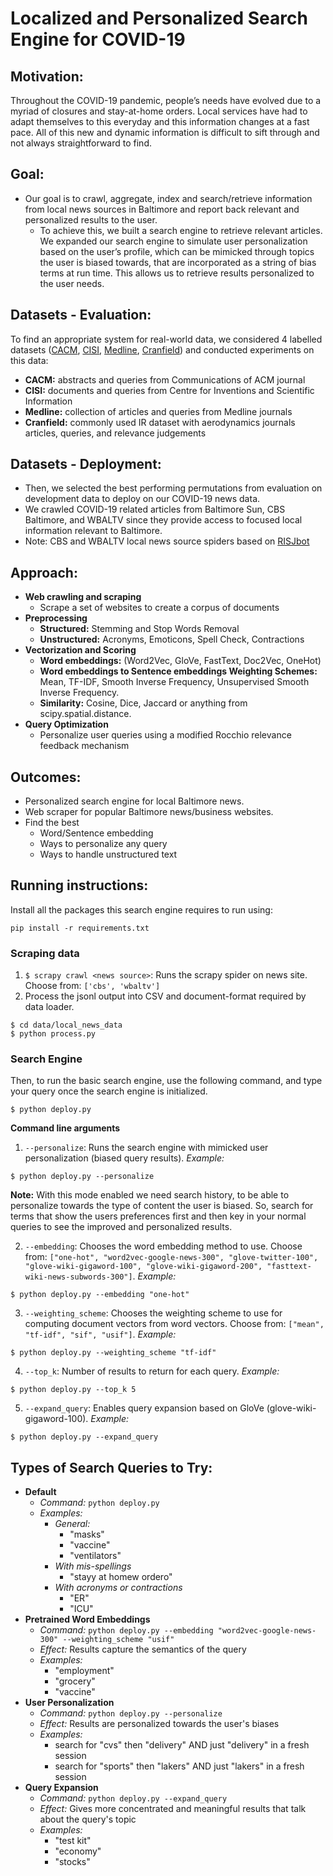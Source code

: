 # Localized and Personalized Search Engine for COVID-19

## Motivation:
Throughout the COVID-19 pandemic, people’s needs have evolved due to a myriad of closures and stay-at-home orders. Local services have had to adapt themselves to this everyday and this information changes at a fast pace. All of this new and dynamic information is difficult to sift through and not always straightforward to find.


## Goal:
- Our goal is to crawl, aggregate, index and search/retrieve information from local news sources in Baltimore and report back relevant and personalized results to the user.
  - To achieve this, we built a search engine to retrieve relevant articles. We expanded our search engine to simulate user personalization based on the user’s profile, which can be mimicked through topics the user is biased towards, that are incorporated as a string of bias terms at run time. This allows us to retrieve results personalized to the user needs.


## Datasets - Evaluation:
To find an appropriate system for real-world data, we considered 4 labelled datasets ([CACM](http://ir.dcs.gla.ac.uk/resources/test_collections/cacm/), [CISI](https://www.kaggle.com/dmaso01dsta/cisi-a-dataset-for-information-retrieval/version/1), [Medline](http://www.trec-cds.org/2017.html), [Cranfield](http://ir.dcs.gla.ac.uk/resources/test_collections/cran/)) and conducted experiments on this data:
- **CACM:** abstracts and queries from Communications of ACM journal
- **CISI:** documents and queries from Centre for Inventions and Scientific Information
- **Medline:** collection of articles and queries from Medline journals
- **Cranfield:** commonly used IR dataset with aerodynamics journals articles, queries, and relevance judgements

## Datasets - Deployment:
- Then, we selected the best performing permutations from evaluation on development data to deploy on our COVID-19 news data.
- We crawled COVID-19 related articles from Baltimore Sun, CBS Baltimore, and WBALTV since they provide access to focused local information relevant to Baltimore.
- Note: CBS and WBALTV local news source spiders based on [RISJbot](https://github.com/pmyteh/RISJbot)

## Approach:
- **Web crawling and scraping**
  - Scrape a set of websites to create a corpus of documents
- **Preprocessing**
  - **Structured:** Stemming and Stop Words Removal
  - **Unstructured:** Acronyms, Emoticons, Spell Check, Contractions
- **Vectorization and Scoring**
  - **Word embeddings:** (Word2Vec, GloVe, FastText, Doc2Vec, OneHot)
  - **Word embeddings to Sentence embeddings Weighting Schemes:** Mean, TF-IDF, Smooth Inverse Frequency, Unsupervised Smooth Inverse Frequency.
  - **Similarity:** Cosine, Dice, Jaccard or anything from scipy.spatial.distance.
- **Query Optimization**
  - Personalize user queries using a modified Rocchio relevance feedback mechanism

## Outcomes:
- Personalized search engine for local Baltimore news.
- Web scraper for popular Baltimore news/business websites.
- Find the best
  - Word/Sentence embedding
  - Ways to personalize any query
  - Ways to handle unstructured text

## Running instructions:

Install all the packages this search engine requires to run using:
```
pip install -r requirements.txt
```

### Scraping data

1. `$ scrapy crawl <news source>`: Runs the scrapy spider on news site. Choose from: `['cbs', 'wbaltv']`
2. Process the jsonl output into CSV and document-format required by data loader.
  ```
  $ cd data/local_news_data
  $ python process.py
  ```

### Search Engine

Then, to run the basic search engine, use the following command, and type your query once the search engine is initialized.
```
$ python deploy.py
```

**Command line arguments**

1. `--personalize`: Runs the search engine with mimicked user personalization (biased query results). _Example:_
  ```
  $ python deploy.py --personalize
  ```
  **Note:** With this mode enabled we need search history, to be able to personalize towards the type of content the user is biased. So, search for terms that show the users preferences first and then key in your normal queries to see the improved and personalized results.

2. `--embedding`: Chooses the word embedding method to use. Choose from: `["one-hot", "word2vec-google-news-300", "glove-twitter-100", "glove-wiki-gigaword-100", "glove-wiki-gigaword-200", "fasttext-wiki-news-subwords-300"]`. _Example:_
  ```
  $ python deploy.py --embedding "one-hot"
  ```
3. `--weighting_scheme`: Chooses the weighting scheme to use for computing document vectors from word vectors. Choose from: `["mean", "tf-idf", "sif", "usif"]`. _Example:_
  ```
  $ python deploy.py --weighting_scheme "tf-idf"
  ```
4. `--top_k`: Number of results to return for each query. _Example:_
  ```
  $ python deploy.py --top_k 5
  ```
5. `--expand_query`: Enables query expansion based on GloVe (glove-wiki-gigaword-100). _Example:_
  ```
  $ python deploy.py --expand_query
  ```

## Types of Search Queries to Try:

- **Default**
  - *Command:* `python deploy.py`
  - *Examples:*
    - *General:*
      - "masks"
      - "vaccine"
      - "ventilators"
    - *With mis-spellings*
      - "stayy at homew ordero"
    - *With acronyms or contractions*
      - "ER"
      - "ICU"
- **Pretrained Word Embeddings**
  - *Command:* `python deploy.py --embedding "word2vec-google-news-300" --weighting_scheme "usif"`
  - *Effect:* Results capture the semantics of the query
  - *Examples:*
    - "employment"
    - "grocery"
    - "vaccine"
- **User Personalization**
  - *Command:* `python deploy.py --personalize`
  - *Effect:* Results are personalized towards the user's biases
  - *Examples:*
    - search for "cvs" then "delivery" AND just "delivery" in a fresh session
    - search for "sports" then "lakers" AND just "lakers" in a fresh session
- **Query Expansion**
  - *Command:* `python deploy.py --expand_query`
  - *Effect:* Gives more concentrated and meaningful results that talk about the query's topic
  - *Examples:*
    - "test kit"
    - "economy"
    - "stocks"
